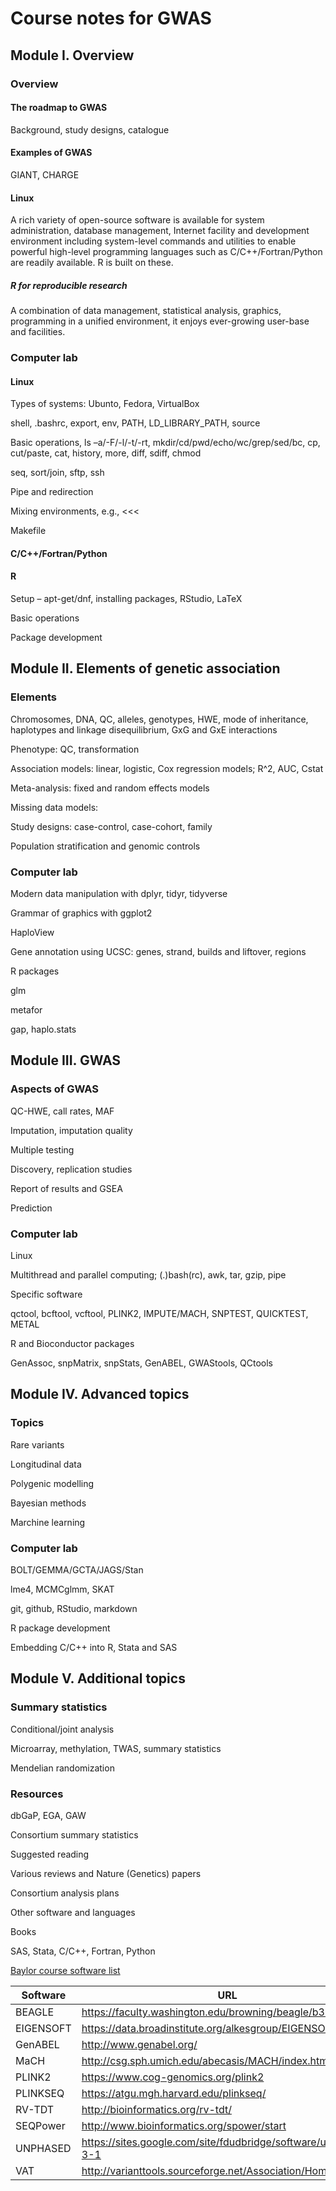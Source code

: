 # Course notes for GWAS

## Module I. Overview

### Overview

#### The roadmap to GWAS

Background, study designs, catalogue

#### Examples of GWAS

GIANT, CHARGE

#### Linux

A rich variety of open-source software is available for system administration, database management, Internet facility and development environment including system-level commands and utilities to enable powerful high-level programming languages such as C/C++/Fortran/Python are readily available. R is built on these.

##### R for reproducible research

A combination of data management, statistical analysis, graphics, programming in a unified environment, it enjoys ever-growing user-base and facilities.

### Computer lab

#### Linux

Types of systems: Ubunto, Fedora, VirtualBox 

shell, .bashrc, export, env, PATH, LD_LIBRARY_PATH, source

Basic operations, ls –a/-F/-l/-t/-rt, mkdir/cd/pwd/echo/wc/grep/sed/bc, cp, cut/paste, cat, history, more, diff, sdiff, chmod

seq, sort/join, sftp, ssh

Pipe and redirection

Mixing environments, e.g., <<<

Makefile

#### C/C++/Fortran/Python

#### R

Setup – apt-get/dnf, installing packages, RStudio, LaTeX

Basic operations

Package development
 
## Module II. Elements of genetic association

### Elements

Chromosomes, DNA, QC, alleles, genotypes, HWE, mode of inheritance, haplotypes and linkage disequilibrium, GxG and GxE interactions

Phenotype: QC, transformation

Association models: linear, logistic, Cox regression models; R^2, AUC, Cstat

Meta-analysis: fixed and random effects models

Missing data models:

Study designs: case-control, case-cohort, family

Population stratification and genomic controls

### Computer lab

Modern data manipulation with dplyr, tidyr, tidyverse

Grammar of graphics with ggplot2

HaploView

Gene annotation using UCSC: genes, strand, builds and liftover, regions

R packages

glm

metafor

gap, haplo.stats
 
## Module III. GWAS

### Aspects of GWAS

QC-HWE, call rates, MAF

Imputation, imputation quality

Multiple testing

Discovery, replication studies

Report of results and GSEA

Prediction

### Computer lab

Linux

Multithread and parallel computing; (.)bash(rc), awk, tar, gzip, pipe

Specific software

qctool, bcftool, vcftool, PLINK2, IMPUTE/MACH, SNPTEST, QUICKTEST, METAL

R and Bioconductor packages

GenAssoc, snpMatrix, snpStats, GenABEL, GWAStools, QCtools
 
## Module IV. Advanced topics 

### Topics

Rare variants

Longitudinal data

Polygenic modelling

Bayesian methods

Marchine learning

### Computer lab

BOLT/GEMMA/GCTA/JAGS/Stan

lme4, MCMCglmm, SKAT

git, github, RStudio, markdown

R package development

Embedding C/C++ into R, Stata and SAS
 
## Module V. Additional topics

### Summary statistics

Conditional/joint analysis

Microarray, methylation, TWAS, summary statistics

Mendelian randomization

### Resources

dbGaP, EGA, GAW

Consortium summary statistics

Suggested reading

Various reviews and Nature (Genetics) papers

Consortium analysis plans

Other software and languages

Books

SAS, Stata, C/C++, Fortran, Python


[Baylor course software list](https://statgen.research.bcm.edu/index.php/Genassoc2016)

Software | URL
---------|-------------------------------------------------------
  BEAGLE | https://faculty.washington.edu/browning/beagle/b3.html
EIGENSOFT| https://data.broadinstitute.org/alkesgroup/EIGENSOFT/
 GenABEL | http://www.genabel.org/
    MaCH | http://csg.sph.umich.edu/abecasis/MACH/index.html
  PLINK2 | https://www.cog-genomics.org/plink2
PLINKSEQ | https://atgu.mgh.harvard.edu/plinkseq/
  RV-TDT | http://bioinformatics.org/rv-tdt/
SEQPower | http://www.bioinformatics.org/spower/start
UNPHASED | https://sites.google.com/site/fdudbridge/software/unphased-3-1
     VAT | http://varianttools.sourceforge.net/Association/HomePage
